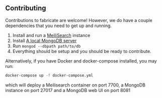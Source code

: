 ## Contributing

Contributions to fabricate are welcome! However, we do have a couple dependencies that you need to get up and running. 

1. Install and run a [MeiliSearch](https://docs.meilisearch.com/guides/introduction/quick_start_guide.html) instance
2. Install [A local MongoDB server](https://www.mongodb.com/try/download/community)
3. Run `mongod --dbpath path/to/db`
4. Everything should be setup and you should be ready to contribute.

Alternatively, if you have Docker and docker-compose installed, you may run:
```sh
docker-compose up -f docker-compose.yml
```
which will deploy a Meilisearch container on port 7700, a MongoDB instance on port 27017 and a MongoDB web UI on port 8081
